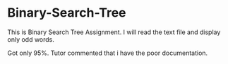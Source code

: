 # Binary-Search-Tree

This is Binary Search Tree Assignment. I will read the text file and display only odd words. 

Got only 95%. Tutor commented that i have the poor documentation. 
